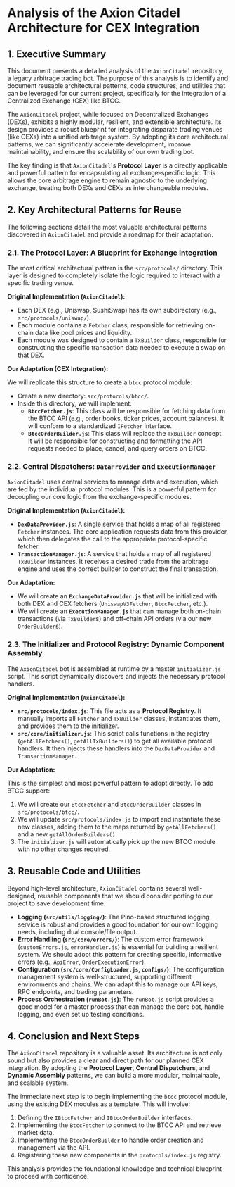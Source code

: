 # Analysis of the Axion Citadel Architecture for CEX Integration

## 1. Executive Summary

This document presents a detailed analysis of the `AxionCitadel` repository, a legacy arbitrage trading bot. The purpose of this analysis is to identify and document reusable architectural patterns, code structures, and utilities that can be leveraged for our current project, specifically for the integration of a Centralized Exchange (CEX) like BTCC.

The `AxionCitadel` project, while focused on Decentralized Exchanges (DEXs), exhibits a highly modular, resilient, and extensible architecture. Its design provides a robust blueprint for integrating disparate trading venues (like CEXs) into a unified arbitrage system. By adopting its core architectural patterns, we can significantly accelerate development, improve maintainability, and ensure the scalability of our own trading bot.

The key finding is that `AxionCitadel`'s **Protocol Layer** is a directly applicable and powerful pattern for encapsulating all exchange-specific logic. This allows the core arbitrage engine to remain agnostic to the underlying exchange, treating both DEXs and CEXs as interchangeable modules.

## 2. Key Architectural Patterns for Reuse

The following sections detail the most valuable architectural patterns discovered in `AxionCitadel` and provide a roadmap for their adaptation.

### 2.1. The Protocol Layer: A Blueprint for Exchange Integration

The most critical architectural pattern is the `src/protocols/` directory. This layer is designed to completely isolate the logic required to interact with a specific trading venue.

**Original Implementation (`AxionCitadel`):**

*   Each DEX (e.g., Uniswap, SushiSwap) has its own subdirectory (e.g., `src/protocols/uniswap/`).
*   Each module contains a `Fetcher` class, responsible for retrieving on-chain data like pool prices and liquidity.
*   Each module was designed to contain a `TxBuilder` class, responsible for constructing the specific transaction data needed to execute a swap on that DEX.

**Our Adaptation (CEX Integration):**

We will replicate this structure to create a `btcc` protocol module:

*   Create a new directory: `src/protocols/btcc/`.
*   Inside this directory, we will implement:
    *   **`BtccFetcher.js`**: This class will be responsible for fetching data from the BTCC API (e.g., order books, ticker prices, account balances). It will conform to a standardized `IFetcher` interface.
    *   **`BtccOrderBuilder.js`**: This class will replace the `TxBuilder` concept. It will be responsible for constructing and formatting the API requests needed to place, cancel, and query orders on BTCC.

### 2.2. Central Dispatchers: `DataProvider` and `ExecutionManager`

`AxionCitadel` uses central services to manage data and execution, which are fed by the individual protocol modules. This is a powerful pattern for decoupling our core logic from the exchange-specific modules.

**Original Implementation (`AxionCitadel`):**

*   **`DexDataProvider.js`**: A single service that holds a map of all registered `Fetcher` instances. The core application requests data from this provider, which then delegates the call to the appropriate protocol-specific fetcher.
*   **`TransactionManager.js`**: A service that holds a map of all registered `TxBuilder` instances. It receives a desired trade from the arbitrage engine and uses the correct builder to construct the final transaction.

**Our Adaptation:**

*   We will create an **`ExchangeDataProvider.js`** that will be initialized with both DEX and CEX fetchers (`UniswapV3Fetcher`, `BtccFetcher`, etc.).
*   We will create an **`ExecutionManager.js`** that can manage both on-chain transactions (via `TxBuilder`s) and off-chain API orders (via our new `OrderBuilder`s).

### 2.3. The Initializer and Protocol Registry: Dynamic Component Assembly

The `AxionCitadel` bot is assembled at runtime by a master `initializer.js` script. This script dynamically discovers and injects the necessary protocol handlers.

**Original Implementation (`AxionCitadel`):**

*   **`src/protocols/index.js`**: This file acts as a **Protocol Registry**. It manually imports all `Fetcher` and `TxBuilder` classes, instantiates them, and provides them to the initializer.
*   **`src/core/initializer.js`**: This script calls functions in the registry (`getAllFetchers()`, `getAllTxBuilders()`) to get all available protocol handlers. It then injects these handlers into the `DexDataProvider` and `TransactionManager`.

**Our Adaptation:**

This is the simplest and most powerful pattern to adopt directly. To add BTCC support:

1.  We will create our `BtccFetcher` and `BtccOrderBuilder` classes in `src/protocols/btcc/`.
2.  We will update `src/protocols/index.js` to import and instantiate these new classes, adding them to the maps returned by `getAllFetchers()` and a new `getAllOrderBuilders()`.
3.  The `initializer.js` will automatically pick up the new BTCC module with no other changes required.

## 3. Reusable Code and Utilities

Beyond high-level architecture, `AxionCitadel` contains several well-designed, reusable components that we should consider porting to our project to save development time.

*   **Logging (`src/utils/logging/`)**: The Pino-based structured logging service is robust and provides a good foundation for our own logging needs, including dual console/file output.
*   **Error Handling (`src/core/errors/`)**: The custom error framework (`customErrors.js`, `errorHandler.js`) is essential for building a resilient system. We should adopt this pattern for creating specific, informative errors (e.g., `ApiError`, `OrderExecutionError`).
*   **Configuration (`src/core/ConfigLoader.js`, `configs/`)**: The configuration management system is well-structured, supporting different environments and chains. We can adapt this to manage our API keys, RPC endpoints, and trading parameters.
*   **Process Orchestration (`runBot.js`)**: The `runBot.js` script provides a good model for a master process that can manage the core bot, handle logging, and even set up testing conditions.

## 4. Conclusion and Next Steps

The `AxionCitadel` repository is a valuable asset. Its architecture is not only sound but also provides a clear and direct path for our planned CEX integration. By adopting the **Protocol Layer**, **Central Dispatchers**, and **Dynamic Assembly** patterns, we can build a more modular, maintainable, and scalable system.

The immediate next step is to begin implementing the `btcc` protocol module, using the existing DEX modules as a template. This will involve:

1.  Defining the `IBtccFetcher` and `IBtccOrderBuilder` interfaces.
2.  Implementing the `BtccFetcher` to connect to the BTCC API and retrieve market data.
3.  Implementing the `BtccOrderBuilder` to handle order creation and management via the API.
4.  Registering these new components in the `protocols/index.js` registry.

This analysis provides the foundational knowledge and technical blueprint to proceed with confidence.